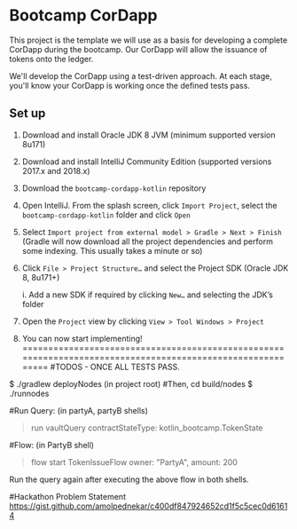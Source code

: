 # Bootcamp CorDapp
This project is the template we will use as a basis for developing a complete CorDapp during the bootcamp. Our CorDapp will allow the issuance of tokens onto the ledger.

We'll develop the CorDapp using a test-driven approach. At each stage, you'll know your CorDapp is working once the defined tests pass.

## Set up

1. Download and install Oracle JDK 8 JVM (minimum supported version 8u171)
2. Download and install IntelliJ Community Edition (supported versions 2017.x and 2018.x)
3. Download the `bootcamp-cordapp-kotlin` repository
4. Open IntelliJ. From the splash screen, click `Import Project`, select the `bootcamp-cordapp-kotlin` folder and click `Open`
5. Select `Import project from external model > Gradle > Next > Finish`
  (Gradle will now download all the project dependencies and perform some indexing. This usually takes a minute or so)
6. Click `File > Project Structure…` and select the Project SDK (Oracle JDK 8, 8u171+)

    i. Add a new SDK if required by clicking `New…` and selecting the JDK’s folder

7. Open the `Project` view by clicking `View > Tool Windows > Project`
8. You can now start implementing!
===========================================================================================================
#TODOS - ONCE ALL TESTS PASS.

$ ./gradlew deployNodes (in project root)
#Then, cd build/nodes
$ ./runnodes

#Run Query: (in partyA, partyB shells)
> run vaultQuery contractStateType: kotlin_bootcamp.TokenState

#Flow: (in PartyB shell)
> flow start TokenIssueFlow owner: "PartyA",  amount: 200

Run the query again after executing the above flow
in both shells.

#Hackathon Problem Statement
https://gist.github.com/amolpednekar/c400df847924652cd1f5c5cec0d61614
